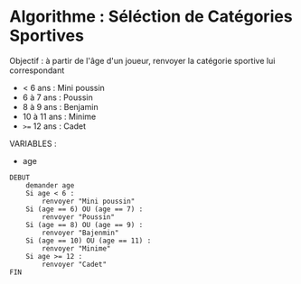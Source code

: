 # Algorithme : Séléction de Catégories Sportives

Objectif : à partir de l'âge d'un joueur, renvoyer la catégorie sportive lui correspondant

*   < 6 ans : Mini poussin
*   6 à 7 ans : Poussin
*   8 à 9 ans : Benjamin
*   10 à 11 ans : Minime
*   `>=` 12 ans : Cadet

VARIABLES :

*   age

```
DEBUT
    demander age
    Si age < 6 :
        renvoyer "Mini poussin"
    Si (age == 6) OU (age == 7) :
        renvoyer "Poussin"
    Si (age == 8) OU (age == 9) :
        renvoyer "Bajenmin"
    Si (age == 10) OU (age == 11) :
        renvoyer "Minime"
    Si age >= 12 :
        renvoyer "Cadet"
FIN
```
